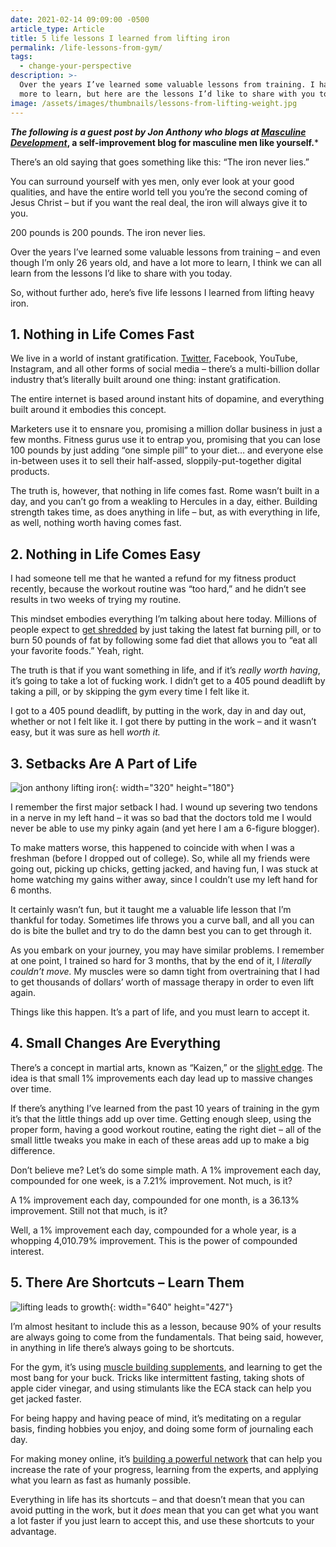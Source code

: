 ```yaml
---
date: 2021-02-14 09:09:00 -0500
article_type: Article
title: 5 life lessons I learned from lifting iron
permalink: /life-lessons-from-gym/
tags:
  - change-your-perspective
description: >-
  Over the years I’ve learned some valuable lessons from training. I have a lot
  more to learn, but here are the lessons I’d like to share with you today.
image: /assets/images/thumbnails/lessons-from-lifting-weight.jpg
---
```

***The following is a guest post by Jon Anthony who blogs at [Masculine Development](https://www.masculinedevelopment.com/)*, a self-improvement blog for masculine men like yourself.**\*

There’s an old saying that goes something like this: “The iron never lies.”

You can surround yourself with yes men, only ever look at your good qualities, and have the entire world tell you you’re the second coming of Jesus Christ – but if you want the real deal, the iron will always give it to you.

200 pounds is 200 pounds. The iron never lies.

Over the years I’ve learned some valuable lessons from training – and even though I’m only 26 years old, and have a lot more to learn, I think we can all learn from the lessons I’d like to share with you today.

So, without further ado, here’s five life lessons I learned from lifting heavy iron.

## **1\. Nothing in Life Comes Fast**

We live in a world of instant gratification. [Twitter](https://edlatimore.com/how-to-grow-your-twitter-following/), Facebook, YouTube, Instagram, and all other forms of social media – there’s a multi-billion dollar industry that’s literally built around one thing: instant gratification.

The entire internet is based around instant hits of dopamine, and everything built around it embodies this concept.

Marketers use it to ensnare you, promising a million dollar business in just a few months. Fitness gurus use it to entrap you, promising that you can lose 100 pounds by just adding “one simple pill” to your diet… and everyone else in-between uses it to sell their half-assed, sloppily-put-together digital products.

The truth is, however, that nothing in life comes fast. Rome wasn’t built in a day, and you can’t go from a weakling to Hercules in a day, either. Building strength takes time, as does anything in life – but, as with everything in life, as well, nothing worth having comes fast.

## **2\. Nothing in Life Comes Easy**

I had someone tell me that he wanted a refund for my fitness product recently, because the workout routine was “too hard,” and he didn’t see results in two weeks of trying my routine.

This mindset embodies everything I’m talking about here today. Millions of people expect to [get shredded](https://www.masculinedevelopment.com/6-tips-how-to-shred-body-fat/) by just taking the latest fat burning pill, or to burn 50 pounds of fat by following some fad diet that allows you to “eat all your favorite foods.” Yeah, right.

The truth is that if you want something in life, and if it’s *really worth having*, it’s going to take a lot of fucking work. I didn’t get to a 405 pound deadlift by taking a pill, or by skipping the gym every time I felt like it.

I got to a 405 pound deadlift, by putting in the work, day in and day out, whether or not I felt like it. I got there by putting in the work – and it wasn’t easy, but it was sure as hell *worth it.*

## **3\. Setbacks Are A Part of Life**

![jon anthony lifting iron](/assets/images/posts/2021/lessons-from-setbacks-in-life-1.jpg "jon anthony lifting iron"){: width="320" height="180"}

I remember the first major setback I had. I wound up severing two tendons in a nerve in my left hand – it was so bad that the doctors told me I would never be able to use my pinky again (and yet here I am a 6-figure blogger).

To make matters worse, this happened to coincide with when I was a freshman (before I dropped out of college). So, while all my friends were going out, picking up chicks, getting jacked, and having fun, I was stuck at home watching my gains wither away, since I couldn’t use my left hand for 6 months.

It certainly wasn’t fun, but it taught me a valuable life lesson that I’m thankful for today. Sometimes life throws you a curve ball, and all you can do is bite the bullet and try to do the damn best you can to get through it.

As you embark on your journey, you may have similar problems. I remember at one point, I trained so hard for 3 months, that by the end of it, I *literally couldn’t move.* My muscles were so damn tight from overtraining that I had to get thousands of dollars’ worth of massage therapy in order to even lift again.

Things like this happen. It’s a part of life, and you must learn to accept it.

## **4\. Small Changes Are Everything**

There’s a concept in martial arts, known as “Kaizen,” or the [slight edge](https://www.masculinedevelopment.com/slight-edge-will-transform-life/). The idea is that small 1% improvements each day lead up to massive changes over time.

If there’s anything I’ve learned from the past 10 years of training in the gym it’s that the little things add up over time. Getting enough sleep, using the proper form, having a good workout routine, eating the right diet – all of the small little tweaks you make in each of these areas add up to make a big difference.

Don’t believe me? Let’s do some simple math. A 1% improvement each day, compounded for one week, is a 7.21% improvement. Not much, is it?

A 1% improvement each day, compounded for one month, is a 36.13% improvement. Still not that much, is it?

Well, a 1% improvement each day, compounded for a whole year, is a whopping 4,010.79% improvement. This is the power of compounded interest.

## **5\. There Are Shortcuts – Learn Them**

![lifting leads to growth](/assets/images/posts/2021/lessons-from-small-improvements.jpg "lifting leads to growth"){: width="640" height="427"}

I’m almost hesitant to include this as a lesson, because 90% of your results are always going to come from the fundamentals. That being said, however, in anything in life there’s always going to be shortcuts.

For the gym, it’s using [muscle building supplements](https://www.masculinedevelopment.com/4-fundamental-supplements-building-muscle/), and learning to get the most bang for your buck. Tricks like intermittent fasting, taking shots of apple cider vinegar, and using stimulants like the ECA stack can help you get jacked faster.

For being happy and having peace of mind, it’s meditating on a regular basis, finding hobbies you enjoy, and doing some form of journaling each day.

For making money online, it’s [building a powerful network](/how-to-network/) that can help you increase the rate of your progress, learning from the experts, and applying what you learn as fast as humanly possible.

Everything in life has its shortcuts – and that doesn’t mean that you can avoid putting in the work, but it *does* mean that you can get what you want a lot faster if you just learn to accept this, and use these shortcuts to your advantage.
